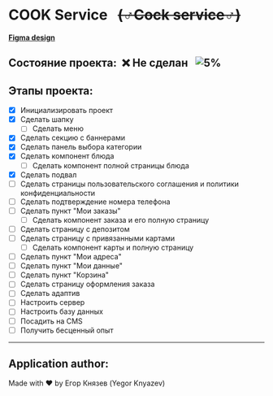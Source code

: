 # **COOK Service** &nbsp;&nbsp;~~(♂Cock service♂)~~

[__Figma design__](https://www.figma.com/file/zvR5GICKaE0W9D6XG31FrF/%D0%94%D0%B5%D1%81%D0%BA%D1%82%D0%BE%D0%BF?node-id=0%3A1)

## Состояние проекта:&nbsp; :x: Не сделан &nbsp;&nbsp;![5%](https://progress-bar.dev/5)

## Этапы проекта:
- [X] Инициализировать проект
- [X] Сделать шапку
    - [ ] Сделать меню 
- [X] Сделать секцию с баннерами
- [X] Сделать панель выбора категории
- [X] Сделать компонент блюда
    - [ ] Сделать компонент полной страницы блюда
- [X] Сделать подвал
- [ ] Сделать страницы пользовательского соглашения и политики конфиденциальности
- [ ] Сделать подтверждение номера телефона
- [ ] Сделать пункт "Мои заказы"
    - [ ] Сделать компонент заказа и его полную страницу
- [ ] Сделать страницу с депозитом
- [ ] Сделать страницу с привязанными картами
    - [ ] Сделать компонент карты и полную страницу
- [ ] Сделать пункт "Мои адреса"
- [ ] Сделать пункт "Мои данные"
- [ ] Сделать пункт "Корзина"
- [ ] Сделать страницу оформления заказа
- [ ] Сделать адаптив
- [ ] Настроить сервер
- [ ] Настроить базу данных
- [ ] Посадить на CMS
- [ ] Получить бесценный опыт

----------

## Application author:
Made with :heart: by Егор Князев (Yegor Knyazev)